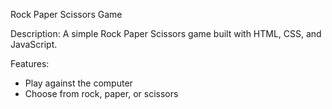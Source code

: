 Rock Paper Scissors Game

Description:
A simple Rock Paper Scissors game built with HTML, CSS, and JavaScript.

Features:

- Play against the computer
- Choose from rock, paper, or scissors
